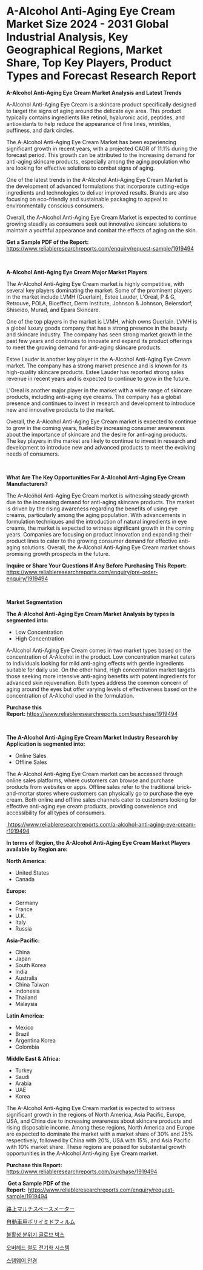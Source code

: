 <p><h1>A-Alcohol Anti-Aging Eye Cream Market Size 2024 - 2031 Global Industrial Analysis, Key Geographical Regions, Market Share, Top Key Players, Product Types and Forecast Research Report</h1></p><p><strong>A-Alcohol Anti-Aging Eye Cream Market Analysis and Latest Trends</strong></p>
<p><p>A-Alcohol Anti-Aging Eye Cream is a skincare product specifically designed to target the signs of aging around the delicate eye area. This product typically contains ingredients like retinol, hyaluronic acid, peptides, and antioxidants to help reduce the appearance of fine lines, wrinkles, puffiness, and dark circles.</p><p>The A-Alcohol Anti-Aging Eye Cream Market has been experiencing significant growth in recent years, with a projected CAGR of 11.1% during the forecast period. This growth can be attributed to the increasing demand for anti-aging skincare products, especially among the aging population who are looking for effective solutions to combat signs of aging.</p><p>One of the latest trends in the A-Alcohol Anti-Aging Eye Cream Market is the development of advanced formulations that incorporate cutting-edge ingredients and technologies to deliver improved results. Brands are also focusing on eco-friendly and sustainable packaging to appeal to environmentally conscious consumers.</p><p>Overall, the A-Alcohol Anti-Aging Eye Cream Market is expected to continue growing steadily as consumers seek out innovative skincare solutions to maintain a youthful appearance and combat the effects of aging on the skin.</p></p>
<p><strong>Get a Sample PDF of the Report:&nbsp;</strong> <a href="https://www.reliableresearchreports.com/enquiry/request-sample/1919494">https://www.reliableresearchreports.com/enquiry/request-sample/1919494</a></p>
<p>&nbsp;</p>
<p><strong>A-Alcohol Anti-Aging Eye Cream Major Market Players</strong></p>
<p><p>The A-Alcohol Anti-Aging Eye Cream market is highly competitive, with several key players dominating the market. Some of the prominent players in the market include LVMH (Guerlain), Estee Lauder, L'Oreal, P & G, Retrouve, POLA, Bioeffect, Derm Institute, Johnson & Johnson, Beiersdorf, Shiseido, Murad, and Epara Skincare.</p><p>One of the top players in the market is LVMH, which owns Guerlain. LVMH is a global luxury goods company that has a strong presence in the beauty and skincare industry. The company has seen strong market growth in the past few years and continues to innovate and expand its product offerings to meet the growing demand for anti-aging skincare products.</p><p>Estee Lauder is another key player in the A-Alcohol Anti-Aging Eye Cream market. The company has a strong market presence and is known for its high-quality skincare products. Estee Lauder has reported strong sales revenue in recent years and is expected to continue to grow in the future.</p><p>L'Oreal is another major player in the market with a wide range of skincare products, including anti-aging eye creams. The company has a global presence and continues to invest in research and development to introduce new and innovative products to the market.</p><p>Overall, the A-Alcohol Anti-Aging Eye Cream market is expected to continue to grow in the coming years, fueled by increasing consumer awareness about the importance of skincare and the desire for anti-aging products. The key players in the market are likely to continue to invest in research and development to introduce new and advanced products to meet the evolving needs of consumers.</p></p>
<p>&nbsp;</p>
<p><strong>What Are The Key Opportunities For A-Alcohol Anti-Aging Eye Cream Manufacturers?</strong></p>
<p><p>The A-Alcohol Anti-Aging Eye Cream market is witnessing steady growth due to the increasing demand for anti-aging skincare products. The market is driven by the rising awareness regarding the benefits of using eye creams, particularly among the aging population. With advancements in formulation techniques and the introduction of natural ingredients in eye creams, the market is expected to witness significant growth in the coming years. Companies are focusing on product innovation and expanding their product lines to cater to the growing consumer demand for effective anti-aging solutions. Overall, the A-Alcohol Anti-Aging Eye Cream market shows promising growth prospects in the future.</p></p>
<p><strong>Inquire or Share Your Questions If Any Before Purchasing This Report:</strong> <a href="https://www.reliableresearchreports.com/enquiry/pre-order-enquiry/1919494">https://www.reliableresearchreports.com/enquiry/pre-order-enquiry/1919494</a></p>
<p>&nbsp;</p>
<p><strong>Market Segmentation</strong></p>
<p><strong>The A-Alcohol Anti-Aging Eye Cream Market Analysis by types is segmented into:</strong></p>
<p><ul><li>Low Concentration</li><li>High Concentration</li></ul></p>
<p><p>A-Alcohol Anti-Aging Eye Cream comes in two market types based on the concentration of A-Alcohol in the product. Low concentration market caters to individuals looking for mild anti-aging effects with gentle ingredients suitable for daily use. On the other hand, High concentration market targets those seeking more intensive anti-aging benefits with potent ingredients for advanced skin rejuvenation. Both types address the common concern of aging around the eyes but offer varying levels of effectiveness based on the concentration of A-Alcohol used in the formulation.</p></p>
<p><strong>Purchase this Report:&nbsp;</strong><a href="https://www.reliableresearchreports.com/purchase/1919494">https://www.reliableresearchreports.com/purchase/1919494</a></p>
<p>&nbsp;</p>
<p><strong>The A-Alcohol Anti-Aging Eye Cream Market Industry Research by Application is segmented into:</strong></p>
<p><ul><li>Online Sales</li><li>Offline Sales</li></ul></p>
<p><p>The A-Alcohol Anti-Aging Eye Cream market can be accessed through online sales platforms, where customers can browse and purchase products from websites or apps. Offline sales refer to the traditional brick-and-mortar stores where customers can physically go to purchase the eye cream. Both online and offline sales channels cater to customers looking for effective anti-aging eye cream products, providing convenience and accessibility for all types of consumers.</p></p>
<p><a href="https://www.reliableresearchreports.com/a-alcohol-anti-aging-eye-cream-r1919494">&nbsp;https://www.reliableresearchreports.com/a-alcohol-anti-aging-eye-cream-r1919494</a></p>
<p><strong>In terms of Region, the A-Alcohol Anti-Aging Eye Cream Market Players available by Region are:</strong></p>
<p>
    <p> <strong> North America: </strong>
        <ul>
            <li>United States</li>
            <li>Canada</li>
        </ul>
        </p> 
    <p> <strong> Europe: </strong>
        <ul>
            <li>Germany</li>
            <li>France</li>
            <li>U.K.</li>
            <li>Italy</li>
            <li>Russia</li>
        </ul>
        </p> 
    <p> <strong> Asia-Pacific: </strong>
        <ul>
            <li>China</li>
            <li>Japan</li>
            <li>South Korea</li>
            <li>India</li>
            <li>Australia</li>
            <li>China Taiwan</li>
            <li>Indonesia</li>
            <li>Thailand</li>
            <li>Malaysia</li>
        </ul>
        </p> 
    <p> <strong> Latin America: </strong>
        <ul>
            <li>Mexico</li>
            <li>Brazil</li>
            <li>Argentina Korea</li>
            <li>Colombia</li>
        </ul>
        </p> 
    <p> <strong> Middle East & Africa: </strong>
        <ul>
            <li>Turkey</li>
            <li>Saudi</li>
            <li>Arabia</li>
            <li>UAE</li>
            <li>Korea</li>
        </ul>
    </p>
    </p>
<p><p>The A-Alcohol Anti-Aging Eye Cream market is expected to witness significant growth in the regions of North America, Asia Pacific, Europe, USA, and China due to increasing awareness about skincare products and rising disposable income. Among these regions, North America and Europe are expected to dominate the market with a market share of 30% and 25% respectively, followed by China with 20%, USA with 15%, and Asia Pacific with 10% market share. These regions are poised for substantial growth opportunities in the A-Alcohol Anti-Aging Eye Cream market.</p></p>
<p><strong>Purchase this Report: </strong><a href="https://www.reliableresearchreports.com/purchase/1919494">https://www.reliableresearchreports.com/purchase/1919494</a></p>
<p>&nbsp;<strong>Get a Sample PDF of the Report:&nbsp;&nbsp;</strong><a href="https://www.reliableresearchreports.com/enquiry/request-sample/1919494">https://www.reliableresearchreports.com/enquiry/request-sample/1919494</a></p>
<p><strong></strong></p>
<p><p><a href="https://medium.com/@tinm5qterney/%E9%81%93%E8%B7%AF%E4%B8%8A%E3%81%AE%E3%83%9E%E3%83%AB%E3%83%81%E3%82%B9%E3%83%9A%E3%83%BC%E3%82%B9%E3%83%A1%E3%83%BC%E3%82%BF%E3%83%BC%E5%B8%82%E5%A0%B4%E8%AA%BF%E6%9F%BB-%E7%94%A3%E6%A5%AD%E3%81%AE%E9%80%B2%E5%8C%96-2031%E5%B9%B4%E3%81%BE%E3%81%A7%E3%81%AE%E4%BA%88%E6%B8%AC-ea1f9738f3c5">路上マルチスペースメーター</a></p><p><a href="https://medium.com/@ridleydamion/%E8%87%AA%E5%8B%95%E8%BB%8A%E7%94%A8%E3%83%9D%E3%83%AA%E3%82%A4%E3%83%9F%E3%83%89%E3%83%95%E3%82%A3%E3%83%AB%E3%83%A0%E3%81%AE%E3%82%B0%E3%83%AD%E3%83%BC%E3%83%90%E3%83%AB%E5%B8%82%E5%A0%B4%E3%81%AE%E5%8C%85%E6%8B%AC%E7%9A%84%E3%81%AA%E5%88%86%E6%9E%90-%E6%88%90%E9%95%B7%E3%83%88%E3%83%AC%E3%83%B3%E3%83%89%E3%81%A8%E5%B8%82%E5%A0%B4%E4%BA%88%E6%B8%AC-2024%E5%B9%B4-2031%E5%B9%B4-0298e837c7e7">自動車用ポリイミドフィルム</a></p><p><a href="https://medium.com/@delaneywill28/%EB%B9%84%ED%99%9C%EC%84%B1-%EB%B6%84%EC%9C%84%EA%B8%B0-%EA%B8%80%EB%9F%AC%EB%B8%8C-%EC%83%81%EC%9E%90-%EC%8B%9C%EC%9E%A5-%EA%B7%9C%EB%AA%A8-%EB%B0%8F-%EC%A0%90%EC%9C%A0%EC%9C%A8-%EB%B6%84%EC%84%9D-%EC%84%B1%EC%9E%A5-%ED%8A%B8%EB%A0%8C%EB%93%9C-%EB%B0%8F-%EC%98%88%EC%B8%A1-2024-2031-bcdcc21059b0">불활성 분위기 글로브 박스</a></p><p><a href="https://github.com/laholand/Market-Research-Report-List-4/blob/main/7365505154311.md">오버헤드 철도 전기화 시스템</a></p><p><a href="https://medium.com/@dellkoepp03/%EA%B8%80%EB%A1%9C%EB%B2%8C-%EC%8A%A4%ED%85%9C%EC%9B%A8%EC%96%B4-%EA%B8%80%EB%9D%BC%EC%8A%A4-%EC%8B%9C%EC%9E%A5%EC%9D%98-%EC%A0%9C%ED%92%88-%EC%9C%A0%ED%98%95-%EC%9D%91%EC%9A%A9-%EB%B6%84%EC%95%BC%EB%B3%84-%EC%A7%80%EC%97%AD%EB%B3%84-%EB%B0%8F-%ED%9A%8C%EC%82%AC%EB%B3%84-%EC%82%B0%EC%97%85-%EC%84%B8%EA%B7%B8%EB%A8%BC%ED%8A%B8-%EC%A0%84%EB%A7%9D-%EC%8B%9C%EC%9E%A5-%ED%8F%89%EA%B0%80-%EA%B2%BD%EC%9F%81-%EC%8B%9C%EB%82%98%EB%A6%AC%EC%98%A4-%ED%8A%B8%EB%A0%8C%EB%93%9C-%EB%B0%8F-%EC%98%88%EC%B8%A1-2024-2031-514d6bd4fcb7">스템웨어 안경</a></p></p>